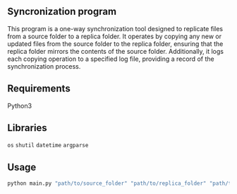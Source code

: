 ## Syncronization program

This program is a one-way synchronization tool designed to replicate files from a source folder to a replica folder. It operates by copying any new or updated files from the source folder to the replica folder, ensuring that the replica folder mirrors the contents of the source folder. Additionally, it logs each copying operation to a specified log file, providing a record of the synchronization process.

## Requirements

Python3

## Libraries

`os`
`shutil`
`datetime`
`argparse`

## Usage
```bash
python main.py "path/to/source_folder" "path/to/replica_folder" "path/to/log_file"
```
